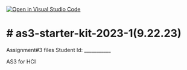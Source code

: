[![Open in Visual Studio Code](https://classroom.github.com/assets/open-in-vscode-718a45dd9cf7e7f842a935f5ebbe5719a5e09af4491e668f4dbf3b35d5cca122.svg)](https://classroom.github.com/online_ide?assignment_repo_id=11996032&assignment_repo_type=AssignmentRepo)
# # as3-starter-kit-2023-1(9.22.23)
Assignment#3 files
Student Id: ___________
 
AS3 for HCI 
